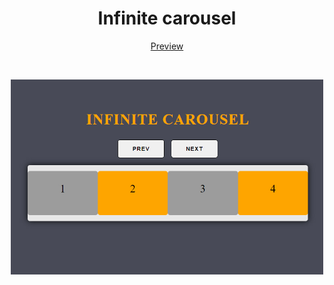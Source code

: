 <h1 align="center">Infinite carousel</h1>
<p align="center" >
    <a href="https://codepen.io/lazycatcoder/pen/PodwqWz">Preview</a>
</p>

<br>

<p align="center">
  <img src="img.jpg" width=500px/>
</p>